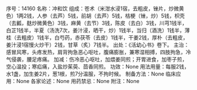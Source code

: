 序号：14160
名称：冲和饮
组成：苍术（米泔水浸1宿，去粗皮，锉片，炒微黄色）1两2钱，人参（去芦）5钱，前胡（去芦）5钱，桔梗（锉，炒）5钱，枳壳（去瓤，麸炒微黄色）3钱，麻黄（去节）3钱，陈皮（去白）3钱，川芎1钱半，白芷1钱半，半夏（汤洗7次，姜汁浸，晒干，炒）1钱半，当归（酒洗）1钱半，薄桂（去粗皮）1钱半，白芍药，赤茯苓（去皮）1钱半，干姜2钱，厚朴（去粗皮，姜汁浸1宿慢火炒干）2钱，甘草（炙）7钱半。
出处：《活幼心书》卷下。
主治：感冒风寒，头疼发热，肩背拘急恶心呕吐，腹痛膨胀，兼寒湿相搏，四肢拘急，冷气侵袭，腰足疼痛。
加减：伤冷恶心呕吐，加煨姜同煎；开胃进食，加枣子煎，空心温投；寒疝痛，入盐炒茱萸、茴香同煎。
功效：None
用法用量：每服2钱，水1盏，加生姜2片，葱1根，煎7分温服，不拘时候。
制备方法：None
临床应用：None
各家论述：None
用药禁忌：None
附注：None
